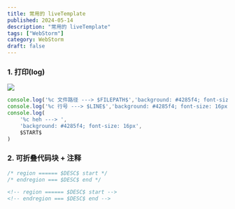 ```yaml
---
title: 常用的 liveTemplate
published: 2024-05-14
description: "常用的 liveTemplate"
tags: ["WebStorm"]
category: WebStorm
draft: false
---
```


### 1. 打印(log)
![](https://api.onedrive.com/v1.0/shares/s!AmRYeUQXQNkEqX_6awEMDrV3-94n/root/content)
```ts
console.log('%c 文件路径 ---> $FILEPATH$','background: #4285f4; font-size: 16px')
console.log('%c 行号 ---> $LINE$','background: #4285f4; font-size: 16px')
console.log(
    '%c heh ---> ',
    'background: #4285f4; font-size: 16px',
    $START$
)
```

### 2. 可折叠代码块 + 注释
```ts
/* region ====== $DESC$ start */
/* endregion === $DESC$ end */
```
```html
<!-- region ====== $DESC$ start -->
<!-- endregion === $DESC$ end -->
```

